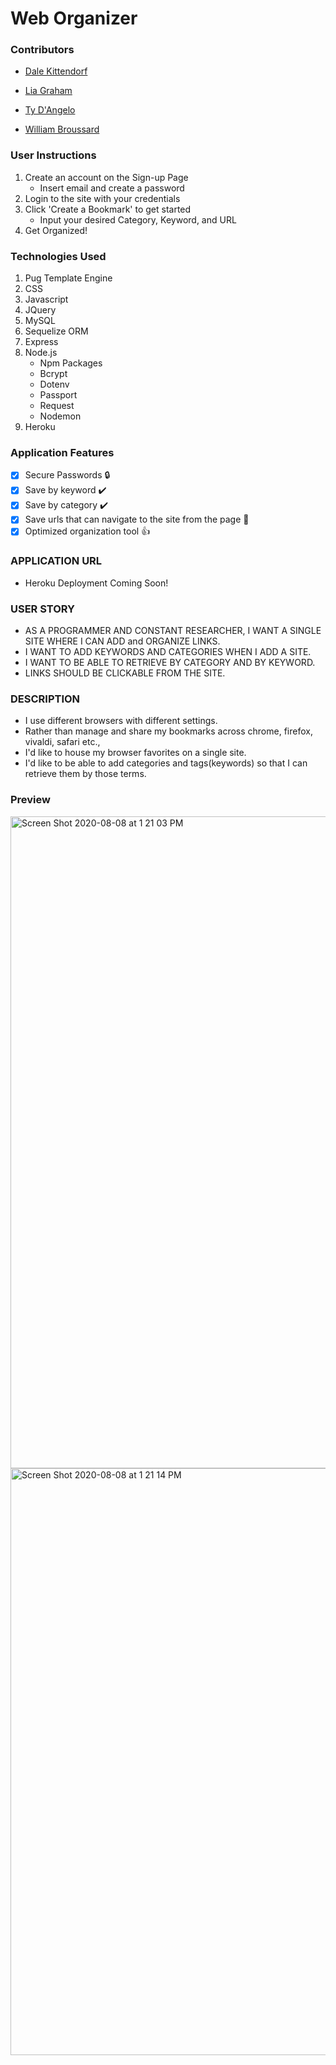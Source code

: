 # Web Organizer

### Contributors
- [Dale Kittendorf](https://github.com/drkittendorf)

- [Lia Graham](https://github.com/lvgraham)

- [Ty D'Angelo](https://github.com/tydangelo18)

- [William Broussard](https://github.com/Karsus7)

### User Instructions
1. Create an account on the Sign-up Page
   - Insert email and create a password
2. Login to the site with your credentials
3. Click 'Create a Bookmark' to get started
   - Input your desired Category, Keyword, and URL
4. Get Organized!

### Technologies Used
1. Pug Template Engine
2. CSS
3. Javascript
4. JQuery
5. MySQL
6. Sequelize ORM
7. Express
8. Node.js
   - Npm Packages
   - Bcrypt
   - Dotenv 
   - Passport
   - Request
   - Nodemon
9. Heroku

### Application Features
- [x] Secure Passwords :lock:
- [x] Save by keyword :heavy_check_mark:
- [x] Save by category :heavy_check_mark:
- [x] Save urls that can navigate to the site from the page :link:
- [x] Optimized organization tool :+1:

### APPLICATION URL
- Heroku Deployment Coming Soon!


### USER STORY
- AS A PROGRAMMER AND CONSTANT RESEARCHER, I WANT A SINGLE SITE
WHERE I CAN ADD and ORGANIZE LINKS.<br>
- I WANT TO ADD KEYWORDS AND CATEGORIES WHEN I ADD A SITE.<br>
- I WANT TO BE ABLE TO RETRIEVE BY CATEGORY AND BY KEYWORD.<br>
- LINKS SHOULD BE CLICKABLE FROM THE SITE.

### DESCRIPTION
- I use different browsers with different settings.
- Rather than manage and share my bookmarks across chrome, firefox, vivaldi, safari etc.,
- I'd like to  house my browser favorites on a single site.
- I'd like to be able to add categories and tags(keywords) so that I can retrieve them by those terms.

### Preview
<img width="1043" alt="Screen Shot 2020-08-08 at 1 21 03 PM" src="https://user-images.githubusercontent.com/60044459/89717274-5ac02200-d97a-11ea-8cef-e909d64dce63.png">

<img width="939" alt="Screen Shot 2020-08-08 at 1 21 14 PM" src="https://user-images.githubusercontent.com/60044459/89717275-69a6d480-d97a-11ea-8eeb-8e80e00c23be.png">



